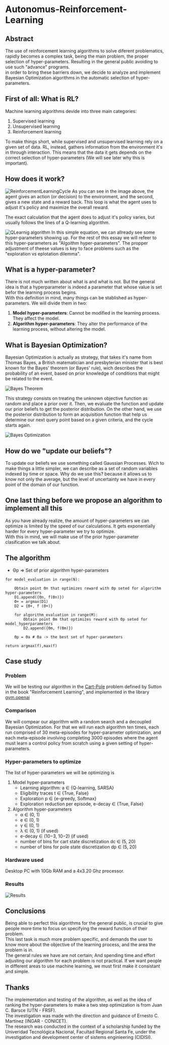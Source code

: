 # Autonomus-Reinforcement-Learning
## Abstract
The use of reinforcement learning algorithms to solve diferent problematics, rapidly becomes a complex task, being the main problem, the proper selection of hyper-parameters. Resulting in the general public avoiding to use such "advance" programs.
<br>
in order to bring these barriers down, we decide to analyze and implement Bayesian Optimization algorithms in the automatic selection of hyper-parameters.
<br>
## First of all: What is RL?
Machine learning algorithms devide into three main categories:
1. Supervised learning
2. Unsupervised learning
3. Reinforcement learning

To make things short, while supervised and unsupervised learning rely on a given set of data. RL, instead, gathers information from the environment it's in through interaction. This means that the data it gets depends on the correct selection of hyper-parameters (We will see later why this is important).

## How does it work?

![ReinforcementLearningCycle](Imagenes/RLCycle.jpg)
As you can see in the image above, the agent gives an action (or decision) to the environment, and the second, gives a new state and a reward back. This loop is what the agent uses to adjust it's policy and maximize the overall reward.

The exact calculation that the agent does to adjust it's policy varies, but usually follows the lines of a Q-learning algorithm.

![QLearnig algorithm](Imagenes/QLearningAlgorithm.gif)
In this simple equation, we can allready see some hyper-parameters showing up. For the rest of this essay we will refeer to this hyper-parameters as "Algoithm hyper-parameters". The propper adjustment of theese values is key to face problems such as the "exploration vs eplotation dilemma".

## What is a hyper-parameter?
There is not much written about what is and what is not. But the general idea is that a hyperparameter is indeed a parameter that whose value is set befor the learning process begins.<br>
With this definition in mind, many things can be stablished as hyper-parameters. We will divide them in two:
1. <b>Model hyper-parameters</b>: Cannot be modified in the learning process. They affect the model.
2. <b>Algorithm hyper-parameters</b>: They alter the performance of the learning process, without altering the model.


## What is Bayesian Optimization?
Bayesian Optimization is actually as strategy, that takes it's name from Thomas Bayes, a British matematician and presbyterian minister that is best known for the Bayes' theorem (or Bayes' rule), wich describes the probability of an event, based on prior knowledge of conditions that might be related to the event.

![Bayes Theorem](Imagenes/BayesTheorem.svg)

This strategy consists on treating the unknown objective function as random and place a prior over it. Then, we evaluate the function and update our prior beliefs to get the posterior distribution. On the other hand, we use the posterior distribution to form an acquisition function that help us determine our next query point based on a given criteria, and the cycle starts again.

![Bayes Optimization](Imagenes/BayesOptimization.png)

## How do we "update our beliefs"?
To update our beliefs we use something called Gaussian Processes. Wich to make things a little simpler, we can describe as a set of random variables indexed by time or space. Why do we use this? because it allows us to know not only the average, but the level of uncertainty we have in every point of the domain of our function.

## One last thing before we propose an algorithm to implement all this
As you have already realize, the amount of hyper-parameters we can optimize is limited by the speed of our calculations. It gets exponentially harder for every hyper-parameter we try to optimize.<br>
With this in mind, we will make use of the prior hyper-parameter clasification we talk about.

## The algorithm
* Θp => Set of prior algorithm hyper-parameters
```
for model_evaluation in range(N):

    Obtain point Θn that optimizes reward with Θp seted for algorithm hyper-parameters
    D1.append({Θn, f(Θn)})
    Θ+ = argmax(D1)
    D2 = {Θ+, f (Θ+)}

    for algorithm_evaluation in range(M):
        Obtain point Θm that optimizes reward with Θp seted for model_hyperparameters
        D2.append({Θm, f(Θm)})    

    Θp = Θa # Θa -> the best set of hyper-parameters

return argmax(f),max(f)
```

## Case study
### Problem
We will be testing our algorithm in the [Cart-Pole](https://gym.openai.com/envs/CartPole-v1/) problem defined by Sutton in the book "Reinforcement Learning", and implemented in the library [gym.openai](http://gym.openai.com/)

### Comparison
We will compear our algorithm with a random search and a
decoupled Bayesian Optimization. For that we will run each algorithm ten times, each run comprised of 30 meta-episodes for hyper-parameter optimization, and each meta-episode involving completing 3000 episodes where the agent must learn a control policy from scratch using a given setting of hyper-parameters.

### Hyper-parameters to optimize
The list of hyper-parameters we will be optimizing is
1. Model hyper-parameters
    * Learning algorithm: a ∈ {Q-learning, SARSA}
    * Eligibility traces t ∈ {True, False}
    * Exploration p ∈ {e-greedy, Softmax}
    * Exploration reduction per episode, e-decay ∈ {True, False}
2. Algorithm hyper-parameters
    * α ∈ (0, 1)
    * e ∈ (0, 1)
    * γ ∈ (0, 1)
    * λ ∈ (0, 1) (if used)
    * e-decay ∈ (10−3, 10−2) (if used)
    * number of bins for cart state discretization dc ∈ (5, 20)
    * number of bins for pole state discretization dp ∈ (5, 20)

### Hardware used
Desktop PC with 10Gb RAM and a 4x3.20 Ghz processor.

### Results
![Results](Imagenes/Results.png)

## Conclusions

Being able to perfect this algorithms for the general public, is crucial to give people more time to focus on specifying the reward function of their problem.<br>
This last task is much more problem specific, and demands the user to know more about the objective of the learning process, and the area the problem is in.<br>
The general rules we have are not certain; And spending time and effort adjusting our algorithm for each problem is not practical. If we want people in different areas to use machine learning, we must first make it consistant and simple.

## Thanks

The implementation and testing of the algorithm, as well as the idea of ranking the hyper-parameters to make a two step optimization is from Juan C. Barsce (UTN - FRSF).<br>
The investigation was made with the direction and guidance of Ernesto C. Martínez (INGAR - CONICET).<br>
The research was conducted in the context of a scholarship funded by the Univeridad Tecnológica Nacional, Facultad Regional Santa Fe, under the investigation and development center of sistems enginieering (CIDISI).